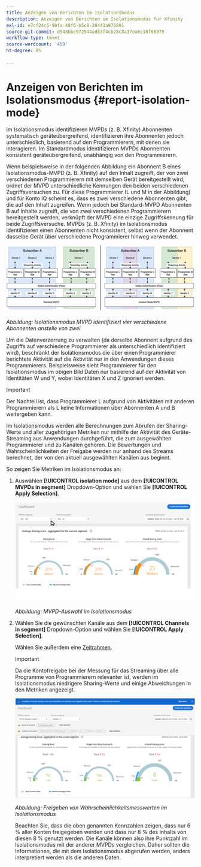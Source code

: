 ```yaml
---
title: Anzeigen von Berichten im Isolationsmodus
description: Anzeigen von Berichten im Isolationsmodus für Xfinity
exl-id: e7cf24c5-9bfa-48f6-b5c8-20443a976891
source-git-commit: d543bbe972944ad83f4cb28c8a17ea6e10f66975
workflow-type: tm+mt
source-wordcount: '459'
ht-degree: 0%

---
```


# Anzeigen von Berichten im Isolationsmodus {#report-isolation-mode}

Im Isolationsmodus identifizieren MVPDs (z. B. Xfinity) Abonnenten systematisch geräteübergreifend, identifizieren ihre Abonnenten jedoch unterschiedlich, basierend auf den Programmierern, mit denen sie interagieren. Im Standardmodus identifizieren MVPDs Abonnenten konsistent geräteübergreifend, unabhängig von den Programmierern.

Wenn beispielsweise in der folgenden Abbildung ein Abonnent B eines Isolationsmodus-MVPD (z. B. Xfinity) auf den Inhalt zugreift, der von zwei verschiedenen Programmierern mit demselben Gerät bereitgestellt wird, ordnet der MVPD unterschiedliche Kennungen den beiden verschiedenen Zugriffsversuchen zu. Für diese Programmierer (L und M in der Abbildung) und für Konto IQ scheint es, dass es zwei verschiedene Abonnenten gibt, die auf den Inhalt zugreifen. Wenn jedoch bei Standard-MVPD Abonnenten B auf Inhalte zugreift, die von zwei verschiedenen Programmierern bereitgestellt werden, verknüpft der MVPD eine einzige Zugriffskennung für beide Zugriffsversuche. MVPDs (z. B. Xfinity) im Isolationsmodus identifizieren einen Abonnenten nicht konsistent, selbst wenn der Abonnent dasselbe Gerät über verschiedene Programmierer hinweg verwendet.

![](assets/isolation-diff-new.png)

*Abbildung: Isolationsmodus MVPD identifiziert vier verschiedene Abonnenten anstelle von zwei*

Um die Datenverzerrung zu verwalten (da derselbe Abonnent aufgrund des Zugriffs auf verschiedene Programmierer als unterschiedlich identifiziert wird), beschränkt der Isolationsmodus die über einen Programmierer berichtete Aktivität auf die Aktivität nur in den Anwendungen dieses Programmierers. Beispielsweise sieht Programmierer für den Isolationsmodus im obigen Bild Daten nur basierend auf der Aktivität von Identitäten W und Y, wobei Identitäten X und Z ignoriert werden.

>[!IMPORTANT]
>
> Der Nachteil ist, dass Programmierer L aufgrund von Aktivitäten mit anderen Programmierern als L keine Informationen über Abonnenten A und B weitergeben kann.

Im Isolationsmodus werden alle Berechnungen zum Abrufen der Sharing-Werte und aller zugehörigen Metriken nur mithilfe der Aktivität des Geräte-Streaming aus Anwendungen durchgeführt, die zum ausgewählten Programmierer und zu Kanälen gehören.
Die Bewertungen und Wahrscheinlichkeiten der Freigabe werden nur anhand des Streams berechnet, der von den aktuell ausgewählten Kanälen aus beginnt.

So zeigen Sie Metriken im Isolationsmodus an:

1. Auswählen **[!UICONTROL isolation mode]** aus dem **[!UICONTROL MVPDs in segment]** Dropdown-Option und wählen Sie **[!UICONTROL Apply Selection]**.

   ![](assets/xfinity-in-segment.gif)

   *Abbildung: MVPD-Auswahl im Isolationsmodus*

1. Wählen Sie die gewünschten Kanäle aus dem **[!UICONTROL Channels in segment]** Dropdown-Option und wählen Sie **[!UICONTROL Apply Selection]**.

   Wählen Sie außerdem eine [Zeitrahmen](/help/accountiq/product-concepts.md#granularity-def).

   >[!IMPORTANT]
   >
   >Da die Kontofreigabe bei der Messung für das Streaming über alle Programme von Programmierern relevanter ist, werden im Isolationsmodus niedrigere Sharing-Werte und einige Abweichungen in den Metriken angezeigt.

   ![](assets/aggregate-sharing-isolation.png)

   *Abbildung: Freigeben von Wahrscheinlichkeitsmesswerten im Isolationsmodus*

   Beachten Sie, dass die oben genannten Kennzahlen zeigen, dass nur 6 % aller Konten freigegeben werden und dass nur 8 % des Inhalts von diesen 8 % genutzt werden. Die Kanäle können also ihre Punktzahl im Isolationsmodus mit der anderer MVPDs vergleichen. Daher sollten die Informationen, die mit dem Isolationsmodus abgerufen werden, anders interpretiert werden als die anderen Daten.
